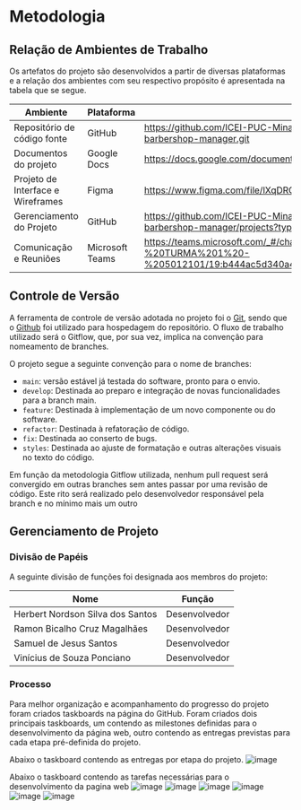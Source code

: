 
# Metodologia

## Relação de Ambientes de Trabalho

Os artefatos do projeto são desenvolvidos a partir de diversas plataformas e a relação dos ambientes com seu respectivo propósito é apresentada na tabela que se segue. 

|Ambiente|Plataforma|Link de Acesso|
|--------|----------|--------------|
|Repositório de código fonte|GitHub|https://github.com/ICEI-PUC-Minas-PMV-ADS/pmv-ads-2022-1-e1-proj-web-t1-barbershop-manager.git|
|Documentos do projeto|Google Docs|https://docs.google.com/document/d/1_zh5PobeXSGtOZAjWK2hnmvshMqLWMiC/edit|
|Projeto de Interface e  Wireframes|Figma| https://www.figma.com/file/lXqDRCONSuOqAiqGLRnYv7/Untitled?node-id=4%3A21| 
|Gerenciamento do Projeto|GitHub|https://github.com/ICEI-PUC-Minas-PMV-ADS/pmv-ads-2022-1-e1-proj-web-t1-barbershop-manager/projects?type=beta|
|Comunicação e Reuniões|Microsoft Teams|https://teams.microsoft.com/_#/channelDashboard/PROJ%20ADS%20-%20TURMA%201%20-%205012101/19:b444ac5d340a47a5b210bc31a2442c44@thread.tacv2/td.members |

## Controle de Versão

A ferramenta de controle de versão adotada no projeto foi o
[Git](https://git-scm.com/), sendo que o [Github](https://github.com)
foi utilizado para hospedagem do repositório. O fluxo de trabalho
utilizado será o Gitflow, que, por sua vez, implica na convenção para
nomeamento de branches.

O projeto segue a seguinte convenção para o nome de branches:

- `main`: versão estável já testada do software, pronto para o envio.
- `develop`: Destinada ao preparo e integração de novas funcionalidades para a branch main.
- `feature`: Destinada à implementação de um novo componente ou  do software.
- `refactor`: Destinada à refatoração de código.
- `fix`: Destinada ao conserto de bugs.
- `styles`: Destinada ao ajuste de formatação e outras alterações visuais no texto do código.

Em função da metodologia Gitflow utilizada, nenhum pull request será convergido
em outras branches sem antes passar por uma revisão de código. Este rito
será realizado pelo desenvolvedor responsável pela branch e no mínimo mais um outro

## Gerenciamento de Projeto

### Divisão de Papéis

A seguinte divisão de funções foi designada aos membros do projeto:

|Nome|Função|
|--------------------------------|------|
|Herbert Nordson Silva dos Santos|Desenvolvedor|
|Ramon Bicalho Cruz Magalhães|Desenvolvedor|
|Samuel de Jesus Santos|Desenvolvedor|
|Vinícius de Souza Ponciano|Desenvolvedor|


### Processo

Para melhor organização e acompanhamento do progresso do projeto foram criados taskboards na página do GitHub. Foram criados
dois principais taskboards, um contendo as milestones definidas para o desenvolvimento da página web, outro contendo as
entregas previstas para cada etapa pré-definida do projeto.

Abaixo o taskboard contendo as entregas por etapa do projeto.
![image](https://i.gyazo.com/15548da923a7c610c1e1c1f81bb7e184.png)

Abaixo o taskboard contendo as tarefas necessárias para o desenvolvimento da pagina web
![image](https://user-images.githubusercontent.com/103009155/164814636-006dbd4e-3a2f-4446-bd37-13c773c193dc.png)
![image](https://user-images.githubusercontent.com/103009155/164814681-1fd368c8-1d64-477a-a12a-9086e27019dd.png)
![image](https://user-images.githubusercontent.com/103009155/164814737-938e847e-810e-44f3-bbab-b4eeb1b29b5e.png)
![image](https://user-images.githubusercontent.com/103009155/164814763-42734df0-ded4-4b82-8772-87f8d84ca8cd.png)
![image](https://user-images.githubusercontent.com/103009155/164814793-e50cbcf1-9cae-4396-a5f4-c37a7d52f364.png)
![image](https://user-images.githubusercontent.com/103009155/164814822-e302b047-1e71-41d5-aa23-e1324553cc77.png)
